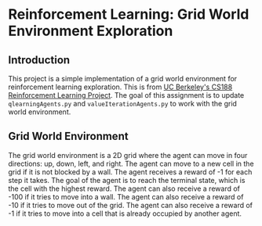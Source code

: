 # Reinforcement Learning: Grid World Environment Exploration

## Introduction

This project is a simple implementation of a grid world environment for reinforcement learning exploration. This is from [UC Berkeley's CS188 Reinforcement Learning Project](http://ai.berkeley.edu/reinforcement.html). The goal of this assignment is to update `qlearningAgents.py` and `valueIterationAgents.py` to work with the grid world environment.


## Grid World Environment

The grid world environment is a 2D grid where the agent can move in four directions: up, down, left, and right. The agent can move to a new cell in the grid if it is not blocked by a wall. The agent receives a reward of -1 for each step it takes. The goal of the agent is to reach the terminal state, which is the cell with the highest reward. The agent can also receive a reward of -100 if it tries to move into a wall. The agent can also receive a reward of -10 if it tries to move out of the grid. The agent can also receive a reward of -1 if it tries to move into a cell that is already occupied by another agent.